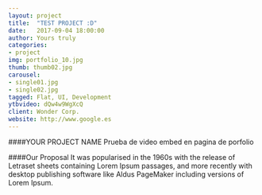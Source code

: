 ```yaml
---
layout: project
title:  "TEST PROJECT :D"
date:   2017-09-04 18:00:00
author: Yours truly
categories:
- project
img: portfolio_10.jpg
thumb: thumb02.jpg
carousel:
- single01.jpg
- single02.jpg
tagged: Flat, UI, Development
ytbvideo: dQw4w9WgXcQ
client: Wonder Corp.
website: http://www.google.es
---
```

####YOUR PROJECT NAME
Prueba de video embed en pagina de porfolio

####Our Proposal
It was popularised in the 1960s with the release of Letraset sheets containing Lorem Ipsum passages, and more recently with desktop publishing software like Aldus PageMaker including versions of Lorem Ipsum.
